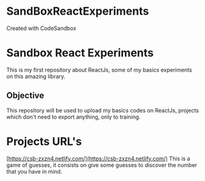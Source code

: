# SandBoxReactExperiments
Created with CodeSandbox

# Sandbox React Experiments

This is my first repository about ReactJs, some of my basics experiments on this amazing library.


## Objective
This repository will be used to upload my basics codes on ReactJs, projects which don't need to export anything, only to training.  

# Projects URL's
[https://csb-zxzn4.netlify.com/](https://csb-zxzn4.netlify.com/) 
This is a game of guesses, it consists on give some guesses to discover the number that you have in mind.

